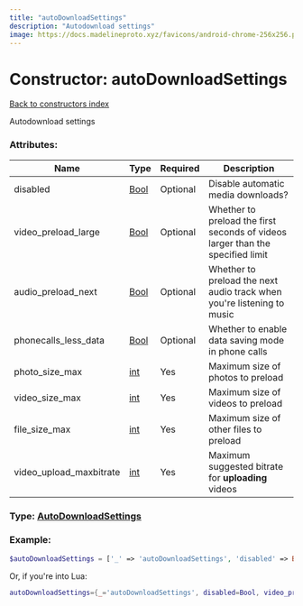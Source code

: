 ```yaml
---
title: "autoDownloadSettings"
description: "Autodownload settings"
image: https://docs.madelineproto.xyz/favicons/android-chrome-256x256.png
---
```

# Constructor: autoDownloadSettings  
[Back to constructors index](index.md)



Autodownload settings

### Attributes:

| Name     |    Type       | Required | Description |
|----------|---------------|----------|-------------|
|disabled|[Bool](../types/Bool.md) | Optional|Disable automatic media downloads?|
|video\_preload\_large|[Bool](../types/Bool.md) | Optional|Whether to preload the first seconds of videos larger than the specified limit|
|audio\_preload\_next|[Bool](../types/Bool.md) | Optional|Whether to preload the next audio track when you're listening to music|
|phonecalls\_less\_data|[Bool](../types/Bool.md) | Optional|Whether to enable data saving mode in phone calls|
|photo\_size\_max|[int](../types/int.md) | Yes|Maximum size of photos to preload|
|video\_size\_max|[int](../types/int.md) | Yes|Maximum size of videos to preload|
|file\_size\_max|[int](../types/int.md) | Yes|Maximum size of other files to preload|
|video\_upload\_maxbitrate|[int](../types/int.md) | Yes|Maximum suggested bitrate for **uploading** videos|



### Type: [AutoDownloadSettings](../types/AutoDownloadSettings.md)


### Example:

```php
$autoDownloadSettings = ['_' => 'autoDownloadSettings', 'disabled' => Bool, 'video_preload_large' => Bool, 'audio_preload_next' => Bool, 'phonecalls_less_data' => Bool, 'photo_size_max' => int, 'video_size_max' => int, 'file_size_max' => int, 'video_upload_maxbitrate' => int];
```  


Or, if you're into Lua:

```lua
autoDownloadSettings={_='autoDownloadSettings', disabled=Bool, video_preload_large=Bool, audio_preload_next=Bool, phonecalls_less_data=Bool, photo_size_max=int, video_size_max=int, file_size_max=int, video_upload_maxbitrate=int}

```


